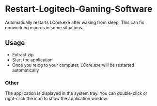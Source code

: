 # Restart-Logitech-Gaming-Software
Automatically restarts LCore.exe after waking from sleep. This can fix nonworking macros in some situations.

## Usage

- Extract zip
- Start the application
- Once you relog to your computer, LCore.exe will be restarted automatically

### Other

The application is displayed in the system tray. You can double-click or right-click the icon to show the application window.
